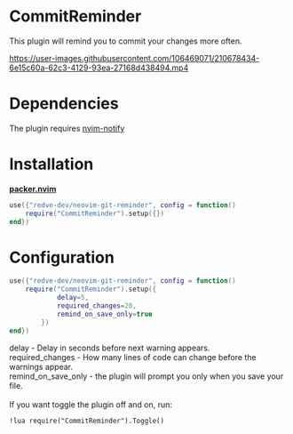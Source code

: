 # CommitReminder
This plugin will remind you to commit your changes more often.<br>

https://user-images.githubusercontent.com/106469071/210678434-6e15c60a-62c3-4129-93ea-27168d438494.mp4

# Dependencies
The plugin requires [nvim-notify](https://github.com/rcarriga/nvim-notify)

# Installation
[**packer.nvim**](https://github.com/wbthomason/packer.nvim)
```lua
use({"redve-dev/neovim-git-reminder", config = function()
	require("CommitReminder").setup({})
end})
```

# Configuration
```lua
use({"redve-dev/neovim-git-reminder", config = function()
	require("CommitReminder").setup({
			delay=5,
			required_changes=20,
			remind_on_save_only=true
		})
end})
```
delay - Delay in seconds before next warning appears.<br>
required_changes - How many lines of code can change before the warnings appear.<br>
remind_on_save_only - the plugin will prompt you only when you save your file.<br>
<br>
If you want toggle the plugin off and on, run:
```
!lua require("CommitReminder").Toggle()
```
